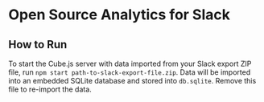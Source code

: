 # Open Source Analytics for Slack

## How to Run

To start the Cube.js server with data imported from your Slack export ZIP file, run `npm start path-to-slack-export-file.zip`. Data will be imported into an embedded SQLite database and stored into `db.sqlite`. Remove this file to re-import the data.